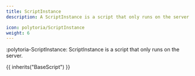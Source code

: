 ```yaml
---
title: ScriptInstance
description: A ScriptInstance is a script that only runs on the server.

icon: polytoria/ScriptInstance
weight: 6
---
```


:polytoria-ScriptInstance: ScriptInstance is a script that only runs on the server.

{{ inherits("BaseScript") }}
